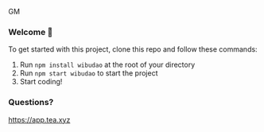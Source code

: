 GM
### **Welcome 👋**
To get started with this project, clone this repo and follow these commands:

1. Run `npm install wibudao` at the root of your directory
2. Run `npm start wibudao` to start the project
3. Start coding!

### **Questions?**
https://app.tea.xyz
